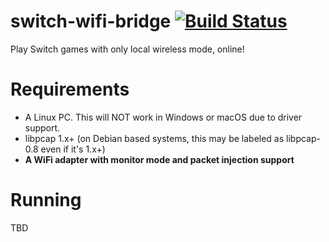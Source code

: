 # switch-wifi-bridge [![Build Status](https://cloud.drone.io/api/badges/wafuu-chan/switch-wifi-bridge/status.svg)](https://cloud.drone.io/wafuu-chan/switch-wifi-bridge)
Play Switch games with only local wireless mode, online!

# Requirements
- A Linux PC. This will NOT work in Windows or macOS due to driver support.
- libpcap 1.x+ (on Debian based systems, this may be labeled as libpcap-0.8 even if it's 1.x+)
- **A WiFi adapter with monitor mode and packet injection support**

# Running
TBD
